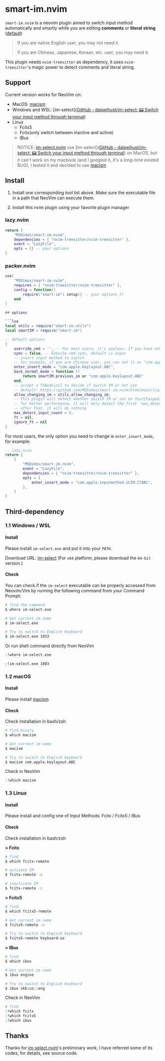 # smart-im.nvim

`smart-im.nvim` is a neovim plugin aimed to switch input method automatically and smartly while you are editing **comments** or **literal string** ([default](https://github.com/MSDimos/smart-im.nvim/blob/main/lua/smart-im/utils.lua#L137))

> If you are native English user, you may not need it.
>
> If you are Chinese, Japanese, Korean, etc. user, you may need it.

This plugin needs `nvim-treesitter` as dependency, it uses `nvim-treesitter`'s magic power to detect comments and literal string.

## Support

Current version works for NeoVim on:

- MacOS: [macism](https://github.com/laishulu/macism)
- Windows and WSL: [im-select]([GitHub - daipeihust/im-select: 📟 Switch your input method through terminal](https://github.com/daipeihust/im-select))
- Linux
  - Fcitx5
  - Fcitx(only switch between inactive and active)
  - IBus

> NOTICE: [im-select.nvim](https://github.com/keaising/im-select.nvim) use [im-select]([GitHub - daipeihust/im-select: 📟 Switch your input method through terminal](https://github.com/daipeihust/im-select)) on MacOS, but it can't work on my macbook (and I googled it, it's a long-time existed BUG), I tested it and decided to use [macism](https://github.com/laishulu/macism)

## Install

1. Install one corresponding tool list above. Make sure the executable file in a path that NeoVim can execute them.

2. Install this nvim plugin using your favorite plugin manager

### lazy.nvim

```lua
return {
    "MSDimos/smart-im.nvim",
    dependencies = { "nvim-treesitter/nvim-treesitter" },
    event = "LazyFile",
    opts = {} -- your options
}
```

### packer.nvim

````lua
use(
    "MSDimos/smart-im.nvim",
    requires = { "nvim-treesitter/nvim-treesitter" },
    config = function()
        require("smart-im").setup({ -- your options })
    end
)

## options

```lua
local utils = require("smart-im.utils")
local smartIM = require("smart-im")

-- default options
{
    override_cmd = '', -- For most users, it's useless. If you have other cmd to switch cmd, change it.
    sync = false, -- Execute cmd sync, default is async
    -- insert input method to switch
    -- for example, if you are Chinese user, you can set it as "com.apple.inputmethod.SCIM.ITABC"
    enter_insert_mode = "com.apple.keylayout.ABC",
    back_normal_mode = function ()
		return smartIM.previous_im or "com.apple.keylayout.ABC"
    end,
    -- accept a TSNode|nil to decide if switch IM or not use
    -- default: https://github.com/MSDimos/smart-im.nvim/blob/main/lua/smart-im/utils.lua#L137
    allow_changing_im = utils.allow_changing_im,
    -- This plugin will detect whether switch IM or not on TextChangedI
    -- for better performance, it will only detect the first `max_detect_input_count` TextChangedI event
    -- after that, it will do nothing
    max_detect_input_count = 5,
    ft = nil,
    ignore_ft = nil
}
````

For most users, the only option you need to change is `enter_insert_mode`, for example:

```lua
-- lazy.nvim
return {
    {
        "MSDimos/smart-im.nvim",
        event = "LazyFile",
        dependencies = { "nvim-treesitter/nvim-treesitter" },
        opts = {
            enter_insert_mode = "com.apple.inputmethod.SCIM.ITABC",
        },
    }
}
```

## Third-dependency

### 1.1 Windows / WSL

#### Install

Please install `im-select.exe` and put it into your `PATH`.

Download URL: [im-select](https://github.com/daipeihust/im-select)
(For `x64` platform, please download the `64-bit` version.)

#### Check

You can check if the `im-select` executable can be properly accessed from Neovim/Vim by running the following command from your Command Prompt:

```bash
# find the command
$ where im-select.exe

# Get current im name
$ im-select.exe

# Try to switch to English keyboard
$ im-select.exe 1033
```

Or run shell command directly from NeoVim

```bash
:!where im-select.exe

:!im-select.exe 1003
```

### 1.2 macOS

#### Install

Please install [macism](https://github.com/laishulu/macism)

#### Check

Check installation in bash/zsh

```bash
# find binary
$ which macism

# Get current im name
$ macism

# Try to switch to English keyboard
$ macism com.apple.keylayout.ABC
```

Check in NeoVim

```bash
:!which macism
```

### 1.3 Linux

#### Install

Please install and config one of Input Methods: Fcitx / Fcitx5 / IBus

#### Check

Check installation in bash/zsh

**> Fcitx**

```bash
# find
$ which fcitx-remote

# activate IM
$ fcitx-remote -o

# inactivate IM
$ fcitx-remote -c
```

**> Fcitx5**

```bash
# find
$ which fcitx5-remote

# Get current im name
$ fcitx5-remote -n

# Try to switch to English keyboard
$ fcitx5-remote keyboard-us
```

**> IBus**

```bash
# find
$ which ibus

# Get current im name
$ ibus engine

# Try to switch to English keyboard
$ ibus xkb:us::eng
```

Check in NeoVim

```bash
# find
:!which fcitx
:!which fcitx5
:!which ibus
```

## Thanks

Thanks for [im-select.nvim](https://github.com/keaising/im-select.nvim)'s preliminary work, I have referred some of its codes, for details, see source code.
